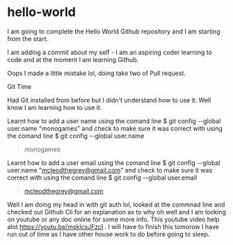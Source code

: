 # hello-world
I am going to complete the Hello World Github repository and I am starting from the start. 

I am adding a commit about my self - I am an aspiring coder learning to code and at the moment I am learning Github.

Oops I made a little mistake lol, doing take two of Pull request.

Git Time

Had Git installed from before but I didn't understand how to use it. Well know I am learning how to use it.

Learnt how to add a user name using the comand line $ git config --global user.name "monogames" and check to make sure it was correct with using the comand line 
$ git config --global user.name
> monogames

Learnt how to add a user email using the comand line $ git config --global user.name "mcleodthegrey@gmail.com" and check to make sure it was correct with using the comand line 
$ git config --global user.email
> mcleodthegrey@gmail.com

Well I am doing my head in with git auth lol, looked at the commnad line and checked out Github Cli for an explanation as to why oh well and I am looking on youtube or any doc online for some more info. This youtube video help alot https://youtu.be/mskIcsJFzcI . I will have to finish this tomorow I have run out of time as I have other house work to do before going to sleep.
